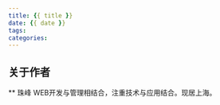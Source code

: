 ```yaml
---
title: {{ title }}
date: {{ date }}
tags:
categories: 
---
```




<!--more-->


## 关于作者
** 珠峰
WEB开发与管理相结合，注重技术与应用结合。现居上海。 
